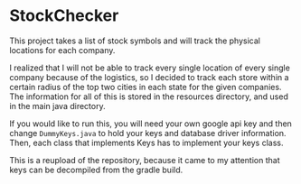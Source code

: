 # StockChecker
This project takes a list of stock symbols and will track the physical locations for each company.

I realized that I will not be able to track every single location of every single company because of the logistics, so I decided to track each store within a certain radius of the top two cities in each state for the given companies. The information for all of this is stored in the resources directory, and used in the main java directory.

If you would like to run this, you will need your own google api key and then change ```DummyKeys.java``` to hold your keys and database driver information. Then, each class that implements Keys has to implement your keys class.

This is a reupload of the repository, because it came to my attention that keys can be decompiled from the gradle build.